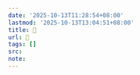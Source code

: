 ```yaml
---
date: '2025-10-13T11:28:54+08:00'
lastmod: '2025-10-13T13:04:51+08:00'
title: 󰟑
url: 󰟑
tags: []
src:
note:
---
```

